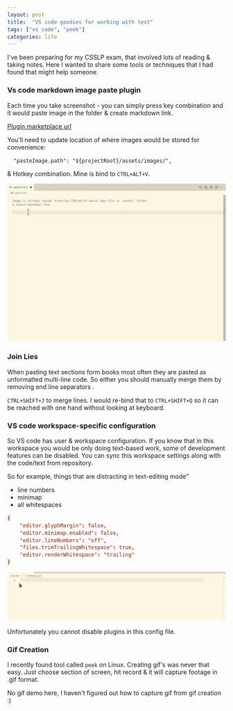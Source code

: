 ```yaml
---
layout: post
title:  "VS code goodies for working with text"
tags: ["vs code", "peek"]
categories: life
---
```


I've been preparing for my CSSLP exam, that involved lots of reading & taking notes.
Here I wanted to share some tools or techniques that I had found that might help someone.

### Vs code markdown image paste plugin
Each time you take screenshot - you can simply press key combination and it would paste image in the folder & create markdown link.

[Plugin marketplace url](https://marketplace.visualstudio.com/items?itemName=mushan.vscode-paste-image)

You'll need to update location of where images would be stored for convenience:
```
  "pasteImage.path": "${projectRoot}/assets/images/",
```
& Hotkey combination. Mine is bind to `CTRL+ALT+V`.

![Image insertion demo](/assets/2022-03-31/image-insertion.gif)

### Join Lies
When pasting text sections form books most often they are pasted as unformatted multi-line code. So either you should manually merge them by removing end line separators .

`CTRL+SHIFT+J` to merge lines. I would re-bind that to `CTRL+SHIFT+Q` so it can be reached with one hand without looking at keyboard.

### VS code workspace-specific configuration
So VS code has user & workspace configuration. If you know that in this workspace you would be only doing text-based work, some of development features can be disabled. You can sync this workspace settings along with the code/text from repository.

So for example, things that are distracting in text-editing mode"
* line numbers
* minimap
* all whitespaces

```conf
{
    "editor.glyphMargin": false,
    "editor.minimap.enabled": false,
    "editor.lineNumbers": "off",
    "files.trimTrailingWhitespace": true,
    "editor.renderWhitespace": "trailing"
}
```

![Vs settings demo](/assets/2022-03-31/vs-code-settings.gif)

Unfortunately you cannot disable plugins in this config file.

### Gif Creation
I recently found tool called `peek` on Linux.
Creating gif's was never that easy.
Just choose section of screen, hit record & it will capture footage in .gif format.

No gif demo here, I haven't figured out how to capture gif from gif creation :)